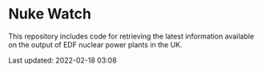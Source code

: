 # Nuke Watch

This repository includes code for retrieving the latest information available on the output of EDF nuclear power plants in the UK.

Last updated: 2022-02-18 03:08